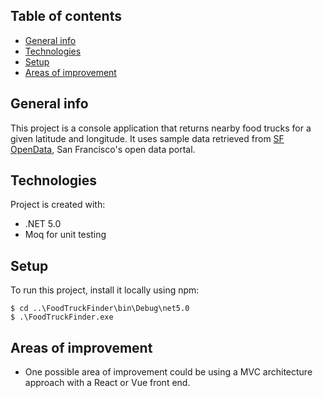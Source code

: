 ## Table of contents
* [General info](#general-info)
* [Technologies](#technologies)
* [Setup](#setup)
* [Areas of improvement](#areas-of-improvement)

## General info
This project is a console application that returns nearby food trucks for a given latitude and longitude. 
It uses sample data retrieved from [SF OpenData](https://data.sfgov.org/), San Francisco's open data portal.
	
## Technologies
Project is created with:
* .NET 5.0
* Moq for unit testing
	
## Setup
To run this project, install it locally using npm:

```
$ cd ..\FoodTruckFinder\bin\Debug\net5.0
$ .\FoodTruckFinder.exe
```

## Areas of improvement
* One possible area of improvement could be using a MVC architecture approach with a React or Vue front end.